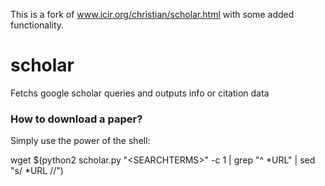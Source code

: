 This is a fork of www.icir.org/christian/scholar.html with some added functionality.

# scholar

Fetchs google scholar queries and outputs info or citation data


### How to download a paper?

Simply use the power of the shell:

wget $(python2 scholar.py "\<SEARCHTERMS\>" -c 1 | grep "^ *URL" | sed "s/ *URL //")

